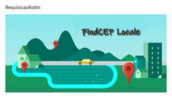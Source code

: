 RequisicaoKotlin

![Alt Text](https://github.com/acebeR/RequisicaoKotlin/blob/master/app/src/main/res/drawable/page.png?raw=true)

